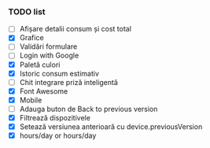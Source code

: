 ### TODO list

- [ ] Afișare detalii consum și cost total
- [x] Grafice
- [ ] Validări formulare
- [ ] Login with Google
- [x] Paletă culori
- [x] Istoric consum estimativ
- [ ] Chit integrare priză inteligentă
- [x] Font Awesome
- [x] Mobile
- [ ] Adauga buton de Back to previous version
- [x] Filtrează dispozitivele
- [x] Setează versiunea anterioară cu device.previousVersion
- [x] hours/day or hours/day
